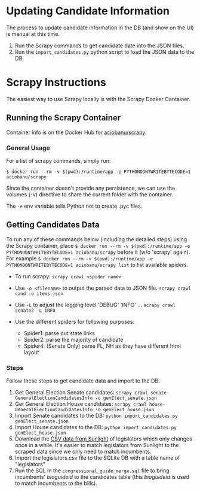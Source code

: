 # Updating Candidate Information
The process to update candidate information in the DB (and show on the UI) is manual at this time.  
1. Run the Scrapy commands to get candidate date into the JSON files.
2. Run the `import_candidates.py` python script to load the JSON data to the DB.

# Scrapy Instructions
The easiest way to use Scrapy locally is with the Scrapy Docker Container.

## Running the Scrapy Container
Container info is on the Docker Hub for [aciobanu/scrapy](https://hub.docker.com/r/aciobanu/scrapy/).

### General Usage
For a list of scrapy commands, simply run:

`$ docker run --rm -v $(pwd):/runtime/app -e PYTHONDONTWRITEBYTECODE=1 aciobanu/scrapy`

Since the container doesn't provide any persistence, we can use the volumes (-v) directive to share the current folder with the container.

The `-e` env variable tells Python not to create .pyc files.

## Getting Candidates Data
To run any of these commands below (including the detailed steps) using the Scrapy container, place `$ docker run --rm -v $(pwd):/runtime/app -e PYTHONDONTWRITEBYTECODE=1 aciobanu/scrapy` before it (w/o 'scrapy' again). For example `$ docker run --rm -v $(pwd):/runtime/app -e PYTHONDONTWRITEBYTECODE=1 aciobanu/scrapy list` to list available spiders.

- To run scrapy:
`scrapy crawl <spider name>`

- Use `-o <filename>` to output the parsed data to JSON file.
`scrapy crawl cand -o items.json`
 
- Use `-L` to adjust the logging level 'DEBUG' 'INFO' ...
`scrapy crawl senate2 -L INFO`

- Use the different spiders for following purposes:
	* Spider1: parse out state links
	* Spider2: parse the majority of candidate
	* Spider4: (Senate Only) parse FL, NH as they have different html layout

### Steps
Follow these steps to get candidate data and import to the DB.  
1. Get General Election Senate candidates: `scrapy crawl senate-GeneralElectionCandidatesInfo -o genElect_senate.json`  
2. Get General Election House candidates: `scrapy crawl house-GeneralElectionCandidatesInfo -o genElect_house.json`  
3. Import Senate candidates to the DB: `python import_candidates.py genElect_senate.json`  
4. Import House candidates to the DB: `python import_candidates.py genElect_house.json`  
5. Download the [CSV data from Sunlight](https://sunlightlabs.github.io/congress/#legislator-spreadsheet) of legislators which only changes once in a while. It's easier to match legislators from Sunlight to the scraped data since we only need to match incumbents.  
6. Import the legislators.csv file to the SQLite DB with a table name of "legislators"  
7. Run the SQL in the `congressional_guide_merge.sql` file to bring incumbents' _bioguideid_ to the candidates table (this _bioguideid_ is used to match incumbents to the bills).

